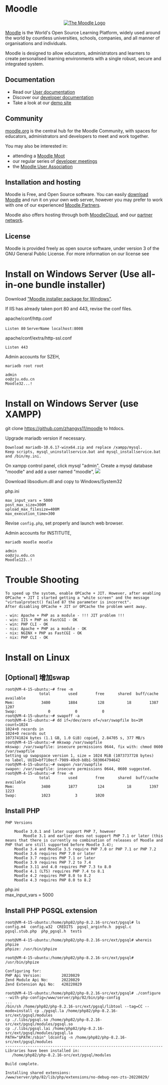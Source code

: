 # Moodle

<p align="center"><a href="https://moodle.org" target="_blank" title="Moodle Website">
  <img src="https://raw.githubusercontent.com/moodle/moodle/main/.github/moodlelogo.svg" alt="The Moodle Logo">
</a></p>

[Moodle][1] is the World's Open Source Learning Platform, widely used around the world by countless universities, schools, companies, and all manner of organisations and individuals.

Moodle is designed to allow educators, administrators and learners to create personalised learning environments with a single robust, secure and integrated system.

## Documentation

- Read our [User documentation][3]
- Discover our [developer documentation][5]
- Take a look at our [demo site][4]

## Community

[moodle.org][1] is the central hub for the Moodle Community, with spaces for educators, administrators and developers to meet and work together.

You may also be interested in:

- attending a [Moodle Moot][6]
- our regular series of [developer meetings][7]
- the [Moodle User Association][8]

## Installation and hosting

Moodle is Free, and Open Source software. You can easily [download Moodle][9] and run it on your own web server, however you may prefer to work with one of our experienced [Moodle Partners][10].

Moodle also offers hosting through both [MoodleCloud][11], and our [partner network][10].

## License

Moodle is provided freely as open source software, under version 3 of the GNU General Public License. For more information on our license see

[1]: https://moodle.org
[2]: https://moodle.com
[3]: https://docs.moodle.org/
[4]: https://sandbox.moodledemo.net/
[5]: https://moodledev.io
[6]: https://moodle.com/events/mootglobal/
[7]: https://moodledev.io/general/community/meetings
[8]: https://moodleassociation.org/
[9]: https://download.moodle.org
[10]: https://moodle.com/partners
[11]: https://moodle.com/cloud
[12]: https://moodledev.io/general/license


# Install on Windows Server (Use all-in-one bundle installer)

Download ["Moodle installer package for Windows"](https://download.moodle.org/windows/).

If IIS has already taken port 80 and 443, revise the conf files.

apache/conf/http.conf 

`Listen 80`
`ServerName localhost:8008`

apache/conf/extra/http-ssl.conf  

`Listen 443`

Admin accounts for SZEH, 
```
mariadb root root

admin
oo@zju.edu.cn
Moodle32...!
```

# Install on Windows Server (use XAMPP)

git clone https://github.com/zhangys11/moodle to htdocs.   

Upgrade mariadb version if necessary.  
```
Download mariadb-10.6.17-winx64.zip and replace /xampp/mysql.  
Keep scripts, mysql_uninstallservice.bat and mysql_installservice.bat and /bin/my.ini.
```

On xampp control panel, click mysql "admin". Create a mysql database "moodle" and add a user named "moodle",
<img src='xampp_mysql.png'>

Download libsodium.dll and copy to Windows/System32  

php.ini  
```
max_input_vars = 5000
post_max_size=300M
upload_max_filesize=400M
max_execution_time=300
```

Revise `config.php`, set properly and launch web browser.

Admin accounts for INSTITUTE, 
```
mariadb moodle moodle

admin
oo@zju.edu.cn
Moodle123..!
```

# Trouble Shooting

```
To speed up the system, enable OPCache + JIT. However, after enabling OPCache + JIT I started getting a "white screen" and the message "virtualprotect() failed 87 the parameter is incorrect".  
After disabling OPCache + JIT or OPCache the problem went away.

- win: Apache + PHP as a module - !!! JIT problem !!!
- win: IIS + PHP as FastCGI - OK
- win: PHP CLI - OK
- nix: Apache + PHP as a module - OK
- nix: NGINX + PHP as FastCGI - OK
- nix: PHP CLI - OK
```

# Install on Linux

## [Optional] 增加swap
```
root@VM-4-15-ubuntu:~# free -m
               total        used        free      shared  buff/cache   available
Mem:            3400        1884         128          18        1387        1207
Swap:              0           0           0
root@VM-4-15-ubuntu:~# swapoff -a
root@VM-4-15-ubuntu:~# dd if=/dev/zero of=/var/swapfile bs=1M count=1024
1024+0 records in
1024+0 records out
1073741824 bytes (1.1 GB, 1.0 GiB) copied, 2.84705 s, 377 MB/s
root@VM-4-15-ubuntu:~# mkswap /var/swapfile
mkswap: /var/swapfile: insecure permissions 0644, fix with: chmod 0600 /var/swapfile
Setting up swapspace version 1, size = 1024 MiB (1073737728 bytes)
no label, UUID=bf710ecf-7989-49c0-b8b1-583064794642
root@VM-4-15-ubuntu:~# swapon /var/swapfile
swapon: /var/swapfile: insecure permissions 0644, 0600 suggested.
root@VM-4-15-ubuntu:~# free -m
               total        used        free      shared  buff/cache   available
Mem:            3400        1877         124          18        1397        1223
Swap:           1023           3        1020
```

## Install PHP

```
PHP Versions

    Moodle 3.0.1 and later support PHP 7, however
        Moodle 3.1 and earlier does not support PHP 7.1 or later (this means that there is currently no combination of releases of Moodle and PHP that are still supported before Moodle 3.4);
    Moodle 3.4 and Moodle 3.5 require PHP 7.0 or PHP 7.1 or PHP 7.2
    Moodle 3.6 requires PHP 7.0 or later
    Moodle 3.7 requires PHP 7.1 or later
    Moodle 3.9 requires PHP 7.2 to 7.4
    Moodle 3.11 and 4.0 requires PHP 7.3 to 8.0
    Moodle 4.1 (LTS) requires PHP 7.4 to 8.1
    Moodle 4.2 requires PHP 8.0 to 8.2
    Moodle 4.3 requires PHP 8.0 to 8.2
```

php.ini  
max_input_vars = 5000


## Install PHP PGSQL extension

```
root@VM-4-15-ubuntu:/home/php82/php-8.2.16-src/ext/pgsql# ls
config.m4  config.w32  CREDITS  pgsql_arginfo.h  pgsql.c  pgsql.stub.php  php_pgsql.h  tests

root@VM-4-15-ubuntu:/home/php82/php-8.2.16-src/ext/pgsql# whereis phpize
phpize: /usr/bin/phpize

root@VM-4-15-ubuntu:/home/php82/php-8.2.16-src/ext/pgsql# /usr/bin/phpize

Configuring for:
PHP Api Version:         20220829
Zend Module Api No:      20220829
Zend Extension Api No:   420220829

root@VM-4-15-ubuntu:/home/php82/php-8.2.16-src/ext/pgsql# ./configure --with-php-config=/www/server/php/82/bin/php-config
...
/bin/sh /home/php82/php-8.2.16-src/ext/pgsql/libtool --tag=CC --mode=install cp ./pgsql.la /home/php82/php-8.2.16-src/ext/pgsql/modules
cp ./.libs/pgsql.so /home/php82/php-8.2.16-src/ext/pgsql/modules/pgsql.so
cp ./.libs/pgsql.lai /home/php82/php-8.2.16-src/ext/pgsql/modules/pgsql.la
PATH="$PATH:/sbin" ldconfig -n /home/php82/php-8.2.16-src/ext/pgsql/modules
----------------------------------------------------------------------
Libraries have been installed in:
   /home/php82/php-8.2.16-src/ext/pgsql/modules

Build complete.

Installing shared extensions:     /www/server/php/82/lib/php/extensions/no-debug-non-zts-20220829/
```